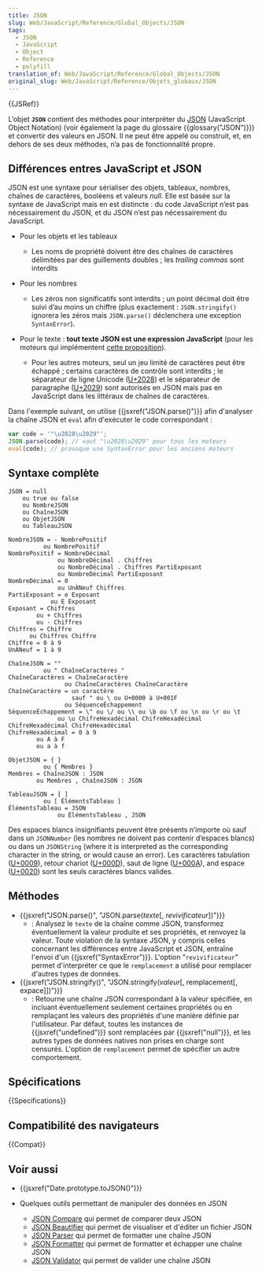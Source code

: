 ```yaml
---
title: JSON
slug: Web/JavaScript/Reference/Global_Objects/JSON
tags:
  - JSON
  - JavaScript
  - Object
  - Reference
  - polyfill
translation_of: Web/JavaScript/Reference/Global_Objects/JSON
original_slug: Web/JavaScript/Reference/Objets_globaux/JSON
---
```


{{JSRef}}

L’objet **`JSON`** contient des méthodes pour interpréter du [JSON](https://json.org/) (JavaScript Object Notation) (voir également la page du glossaire {{glossary("JSON")}}) et convertir des valeurs en JSON. Il ne peut être appelé ou construit, et, en dehors de ses deux méthodes, n’a pas de fonctionnalité propre.

## Différences entres JavaScript et JSON

JSON est une syntaxe pour sérialiser des objets, tableaux, nombres, chaînes de caractères, booléens et valeurs _null_. Elle est basée sur la syntaxe de JavaScript mais en est distincte : du code JavaScript n’est pas nécessairement du JSON, et du JSON n’est pas nécessairement du JavaScript.

- Pour les objets et les tableaux

  - Les noms de propriété doivent être des chaînes de caractères délimitées par des guillements doubles ; les _trailing commas_ sont interdits

- Pour les nombres

  - Les zéros non significatifs sont interdits ; un point décimal doit être suivi d’au moins un chiffre (plus exactement : `JSON.stringify()` ignorera les zéros mais `JSON.parse()` déclenchera une exception `SyntaxError`).

- Pour le texte : **tout texte JSON est une expression JavaScript** (pour les moteurs qui implémentent [cette proposition](https://github.com/tc39/proposal-json-superset)).

  - Pour les autres moteurs, seul un jeu limité de caractères peut être échappé ; certains caractères de contrôle sont interdits ; le séparateur de ligne Unicode ([U+2028](https://unicode-table.com/en/2028/)) et le séparateur de paragraphe ([U+2029](https://unicode-table.com/en/2029/)) sont autorisés en JSON mais pas en JavaScript dans les littéraux de chaînes de caractères.

Dans l'exemple suivant, on utilise {{jsxref("JSON.parse()")}} afin d'analyser la chaîne JSON et `eval` afin d'exécuter le code correspondant :

```js
var code = '"\u2028\u2029"';
JSON.parse(code); // vaut "\u2028\u2029" pour tous les moteurs
eval(code); // provoque une SyntaxError pour les anciens moteurs
```

## Syntaxe complète

```
JSON = null
    ou true ou false
    ou NombreJSON
    ou ChaîneJSON
    ou ObjetJSON
    ou TableauJSON

NombreJSON = - NombrePositif
          ou NombrePositif
NombrePositif = NombreDécimal
              ou NombreDécimal . Chiffres
              ou NombreDécimal . Chiffres PartiExposant
              ou NombreDécimal PartiExposant
NombreDécimal = 0
              ou UnÀNeuf Chiffres
PartiExposant = e Exposant
            ou E Exposant
Exposant = Chiffres
        ou + Chiffres
        ou - Chiffres
Chiffres = Chiffre
      ou Chiffres Chiffre
Chiffre = 0 à 9
UnÀNeuf = 1 à 9

ChaîneJSON = ""
          ou " ChaîneCaractères "
ChaîneCaractères = ChaîneCaractère
                ou ChaîneCaractères ChaîneCaractère
ChaîneCaractère = un caractère
                  sauf " ou \ ou U+0000 à U+001F
                ou SéquenceÉchappement
SéquenceÉchappement = \" ou \/ ou \\ ou \b ou \f ou \n ou \r ou \t
              ou \u ChifreHexadécimal ChifreHexadécimal ChifreHexadécimal ChifreHexadécimal
ChifreHexadécimal = 0 à 9
        ou A à F
        ou a à f

ObjetJSON = { }
          ou { Membres }
Membres = ChaîneJSON : JSON
        ou Membres , ChaîneJSON : JSON

TableauJSON = [ ]
          ou [ ÉlémentsTableau ]
ÉlémentsTableau = JSON
              ou ÉlémentsTableau , JSON
```

Des espaces blancs insignifiants peuvent être présents n’importe où sauf dans un `JSONNumber` (les nombres ne doivent pas contenir d’espaces blancs) ou dans un `JSONString` (where it is interpreted as the corresponding character in the string, or would cause an error). Les caractères tabulation ([U+0009](https://unicode-table.com/en/0009/)), retour chariot ([U+000D](https://unicode-table.com/en/000D/)), saut de ligne ([U+000A](https://unicode-table.com/en/000A/)), and espace ([U+0020](https://unicode-table.com/en/0020/)) sont les seuls caractères blancs valides.

## Méthodes

- {{jsxref("JSON.parse()", "JSON.parse(<var>texte</var>[, <var>revivificateur</var>])")}}
  - : Analysez le `texte` de la chaîne comme JSON, transformez éventuellement la valeur produite et ses propriétés, et renvoyez la valeur. Toute violation de la syntaxe JSON, y compris celles concernant les différences entre JavaScript et JSON, entraîne l'envoi d'un {{jsxref("SyntaxError")}}. L'option "`revivificateur`" permet d'interpréter ce que le `remplacement` a utilisé pour remplacer d'autres types de données.
- {{jsxref("JSON.stringify()", "JSON.stringify(<var>valeur</var>[, remplacement[, expace]])")}}
  - : Retourne une chaîne JSON correspondant à la valeur spécifiée, en incluant éventuellement seulement certaines propriétés ou en remplaçant les valeurs des propriétés d'une manière définie par l'utilisateur. Par défaut, toutes les instances de {{jsxref("undefined")}} sont remplacées par {{jsxref("null")}}, et les autres types de données natives non prises en charge sont censurés. L'option de `remplacement` permet de spécifier un autre comportement.

## Spécifications

{{Specifications}}

## Compatibilité des navigateurs

{{Compat}}

## Voir aussi

- {{jsxref("Date.prototype.toJSON()")}}
- Quelques outils permettant de manipuler des données en JSON

  - [JSON Compare](http://jsoncompare.org/) qui permet de comparer deux JSON
  - [JSON Beautifier](http://jsonbeautifier.org/) qui permet de visualiser et d'éditer un fichier JSON
  - [JSON Parser](https://jsonparser.org/) qui permet de formatter une chaîne JSON
  - [JSON Formatter](https://extendsclass.com/json-validator.html) qui permet de formatter et échapper une chaîne JSON
  - [JSON Validator](https://tools.learningcontainer.com/json-validator/) qui permet de valider une chaîne JSON
